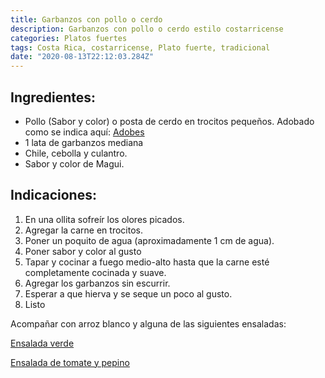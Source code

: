 ```yaml
---
title: Garbanzos con pollo o cerdo
description: Garbanzos con pollo o cerdo estilo costarricense
categories: Platos fuertes
tags: Costa Rica, costarricense, Plato fuerte, tradicional
date: "2020-08-13T22:12:03.284Z"
---
```


## Ingredientes:

- Pollo (Sabor y color) o posta de cerdo en trocitos pequeños. Adobado como se indica aquí: [Adobes ](/Adobes/Adobes/)
- 1 lata de garbanzos mediana
- Chile, cebolla y culantro.
- Sabor y color de Magui.

## Indicaciones:

1. En una ollita sofreír los olores picados.
2. Agregar la carne en trocitos.
3. Poner un poquito de agua (aproximadamente 1 cm de agua).
4. Poner sabor y color al gusto
5. Tapar y cocinar a fuego medio-alto hasta que la carne esté completamente cocinada y suave.
6. Agregar los garbanzos sin escurrir.
7. Esperar a que hierva y se seque un poco al gusto.
8. Listo

Acompañar con arroz blanco y alguna de las siguientes ensaladas:

[Ensalada verde](https://www.notion.so/Ensalada-verde-b74d28ddcd2544aca595a8a00c068ee4)

[Ensalada de tomate y pepino](https://www.notion.so/Ensalada-de-tomate-y-pepino-9a0ca8e8ca1e465f9a0975f038e840c0)